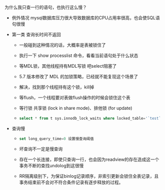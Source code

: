 为什么我只查一行的语句，也执行这么慢？

- 例外情况 mysql数据库压力很大导致数据库的CPU占用率很高，也会使SQL语句很慢

- 第一类 查询长时间不返回

  - 一般碰到这种情况的话，大概率是表被锁住了

  - 执行一下 show processlist 命令，看看当前语句处于什么状态

  - 等MDL锁，其他线程持有MDL写锁 吧select阻塞了

  - 5.7 版本修改了 MDL 的加锁策略，已经就不能复现这个场景了

  - 解决，找到那个线程持有这个锁，kill掉

  - 等flush，一个线程要对表做flush操作的时候会锁住这个表

  - 等行锁 共享锁 (lock in share mode)、排他锁 (for update)

  - ~~~sql
    select * from t sys.innodb_lock_waits where locked_table='`test`.`t`'\G
    ~~~

- 查询慢

  - ~~~sql
    set long_query_time=0 设置慢查询阈值
    ~~~

  - 坏查询不一定是慢查询

  - 存在一个长连接，即使只查询一行，也会因为readview的存在造成这一个事务不断的查找undolog到这很慢

  - RR隔离级别下，为保证binlog记录顺序，非索引更新会锁住全表记录，且事务结束前不会对不符合条件记录有逐步释放的过程。

